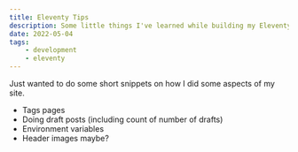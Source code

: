 ```yaml
---
title: Eleventy Tips
description: Some little things I've learned while building my Eleventy sites.
date: 2022-05-04
tags:
    - development
    - eleventy
---
```


Just wanted to do some short snippets on how I did some aspects of my site.

 * Tags pages
 * Doing draft posts (including count of number of drafts)
 * Environment variables
 * Header images maybe?